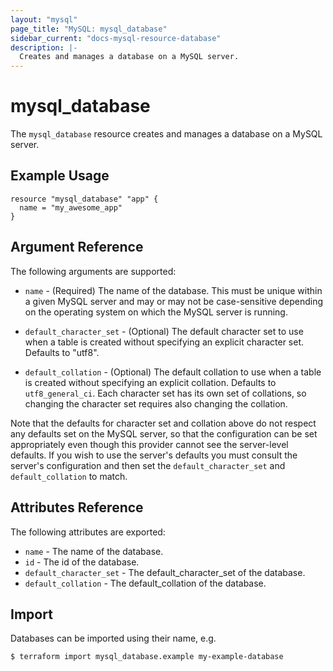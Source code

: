 ```yaml
---
layout: "mysql"
page_title: "MySQL: mysql_database"
sidebar_current: "docs-mysql-resource-database"
description: |-
  Creates and manages a database on a MySQL server.
---
```


# mysql\_database

The ``mysql_database`` resource creates and manages a database on a MySQL
server.

## Example Usage

```hcl
resource "mysql_database" "app" {
  name = "my_awesome_app"
}
```

## Argument Reference

The following arguments are supported:

* `name` - (Required) The name of the database. This must be unique within
  a given MySQL server and may or may not be case-sensitive depending on
  the operating system on which the MySQL server is running.

* `default_character_set` - (Optional) The default character set to use when
  a table is created without specifying an explicit character set. Defaults
  to "utf8".

* `default_collation` - (Optional) The default collation to use when a table
  is created without specifying an explicit collation. Defaults to
  ``utf8_general_ci``. Each character set has its own set of collations, so
  changing the character set requires also changing the collation.

Note that the defaults for character set and collation above do not respect
any defaults set on the MySQL server, so that the configuration can be set
appropriately even though this provider cannot see the server-level defaults. If
you wish to use the server's defaults you must consult the server's
configuration and then set the ``default_character_set`` and
``default_collation`` to match.

## Attributes Reference

The following attributes are exported:

* `name` - The name of the database.
* `id` - The id of the database.
* `default_character_set` - The default_character_set of the database.
* `default_collation` - The default_collation of the database.

## Import

Databases can be imported using their name, e.g.

```
$ terraform import mysql_database.example my-example-database
```
